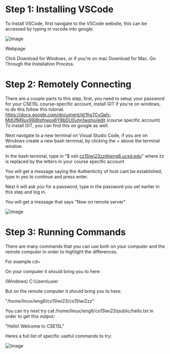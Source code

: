 # Step 1: Installing VSCode

To Install VSCode, first navigate to the VSCode website, this can be accessed by typing in vscode into google.

![Image](https://jorryns.github.io/cse15l-lab-reports/week1vsc1.png)

Webpage

Click Download for Windows, or if you’re on mac Download for Mac.
Go Through the Installation Process.


# Step 2: Remotely Connecting

There are a couple parts to this step, first, you need to setup your password for your CSE15L course-specific account, install GIT if you're on windows, to do this follow this tutorial. 
https://docs.google.com/document/d/1hs7CyQeh-MdUfM9uv99i8tqfneos6Y8bDU0uhn1wqho/edit (course specific account)
To install GIT, you can find this on google as well. 

Next navigate to a new terminal on Visual Studio Code, if you are on Windows create a new bash terminal, by clicking the + above the terminal window.

In the bash terminal, type in "$ ssh cs15lwi23zz@ieng6.ucsd.edu" where zz is replaced by the letters in your course specific account

You will get a message saying the Authenticity of host cant be extablished, type in yes to continue and press enter.

Next it will ask you for a password, type in the password you set earlier in this step and log in.

You will get a message that says "Now on remote server"

![Image](https://jorryns.github.io/cse15l-lab-reports/week1ssh.png)

# Step 3: Running Commands

There are many commands that you can use both on your computer and the remote computer in order to highlight the differences.

For example cd~ 

On your computer it should bring you to here:

(Windows) C:\Users\user

But on the remote computer it should bring you to here:

"/home/linux/ieng6/cs15lwi23/cs15lwi2zz"

You can try next try cat /home/linux/ieng6/cs15lwi23/public/hello.txt in order to get this output:

"Hello! Welcome to CSE15L"

Heres a full list of specific useful commands to try:

![Image](https://jorryns.github.io/cse15l-lab-reports/week1commands.png)
